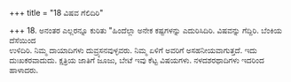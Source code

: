 +++
title = "18 ವಿಷವ ಗೆಲಿದಿರಿ"

+++
18. ಅನಂತರ ಎಲ್ಲರನ್ನೂ ಕುರಿತು "ಹಿಂದೆಲ್ಲಾ ಅನೇಕ ಕಷ್ಟಗಳನ್ನು ಎದುರಿಸಿದಿರಿ. ವಿಷವನ್ನು ಗೆದ್ದಿರಿ. ಬೆಂಕಿಯ ದೆಸೆಯಿಂದ   
ಉಳಿದಿರಿ. ನಿಮ್ಮ ದಾಯಾದಿಗಳು ದುವ್ರ್ಯಸನವುಳ್ಳವರು. ನಿಮ್ಮ ಏಳಿಗೆ ಅವರಿಗೆ ಅಸಹನೀಯವಾಗುತ್ತದೆ. ಇದು ದುಃಖಕರವಾದುದು. ಕ್ಷತ್ರಿಯ ಜಾತಿಗೆ ಜೂಜು, ಬೇಟೆ ಇವು ಕೆಟ್ಟ ವಿಷಯಗಳು. ನಳದಶರಥಾದಿಗಳು ಇದರಿಂದ ಹಾಳಾದರು.
